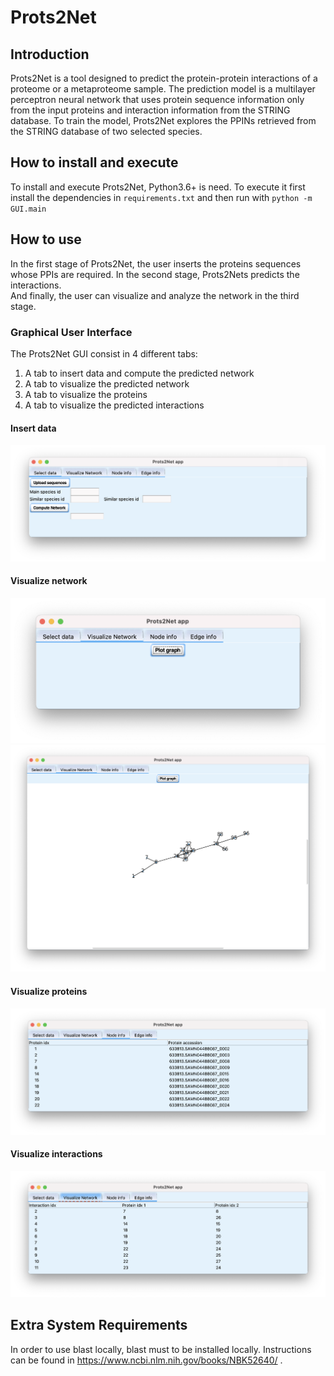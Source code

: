 # Prots2Net

## Introduction
Prots2Net is a tool designed to predict the protein-protein interactions of a proteome or a metaproteome sample.
The prediction model is a multilayer perceptron neural network that  uses protein sequence information only from the input proteins 
and interaction information from the STRING database. To train the model, Prots2Net explores the PPINs retrieved from the 
STRING database of two selected species.

## How to install and execute
To install and execute Prots2Net, Python3.6+ is need. To execute it first install the dependencies in `requirements.txt` 
and then run with `python -m GUI.main`


## How to use
In the first stage of Prots2Net,  the user inserts the proteins sequences whose PPIs are required.
In the second stage, Prots2Nets predicts the interactions.  
And finally,  the user can visualize and analyze the network in the third stage.

### Graphical User Interface
The Prots2Net GUI consist in 4 different tabs:
1. A tab to insert data and compute the predicted network
2. A tab to visualize the predicted network
3. A tab to visualize the proteins
4. A tab to visualize the predicted interactions

#### Insert data
![GUI](Prots2Net_GUI.png)
#### Visualize network
![plot](Prots2Net_GUI_plot_graph.png)
![small network ](Prots2Net_GUI_image_small.png)
#### Visualize proteins
![proteins](Prots2Net_GUI_nodes.png)
#### Visualize interactions
![interactions](Prots2Net_GUI_edges.png)


## Extra System Requirements
In order to use blast locally, blast must to be installed locally. Instructions can be found in https://www.ncbi.nlm.nih.gov/books/NBK52640/ .
